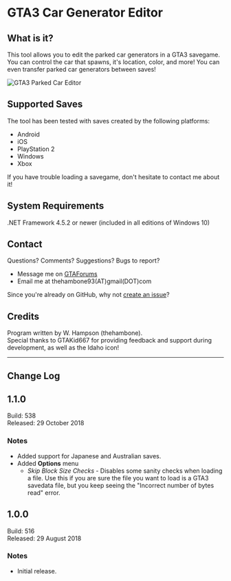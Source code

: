 GTA3 Car Generator Editor
=========================

What is it?
-----------
This tool allows you to edit the parked car generators in a GTA3 savegame. You
can control the car that spawns, it's location, color, and more! You can even
transfer parked car generators between saves!

![GTA3 Parked Car Editor](https://i.imgur.com/MlSfWvE.png)

Supported Saves
---------------
The tool has been tested with saves created by the following platforms:
  * Android
  * iOS
  * PlayStation 2
  * Windows
  * Xbox

If you have trouble loading a savegame, don't hesitate to contact me about it!


System Requirements
-------------------
.NET Framework 4.5.2 or newer (included in all editions of Windows 10)


Contact
-------
Questions? Comments? Suggestions? Bugs to report?  
  * Message me on [GTAForums](https://gtaforums.com/messenger/compose/?to=907241)
  * Email me at thehambone93(AT)gmail(DOT)com

Since you're already on GitHub, why not
[create an issue](https://github.com/whampson/gta3-cargen-editor/issues)?


Credits
-------
Program written by W. Hampson (thehambone).  
Special thanks to GTAKid667 for providing feedback and support during
development, as well as the Idaho icon!

-------------------------------------------------------------------------------

Change Log
----------

## 1.1.0
   Build: 538  
Released: 29 October 2018

### Notes
  * Added support for Japanese and Australian saves.
  * Added **Options** menu
      - *Skip Block Size Checks* - Disables some sanity checks when loading a file. Use this if you are sure the file you want to load is a GTA3 savedata file, but you keep seeing the "Incorrect number of bytes read" error.
## 1.0.0
   Build: 516  
Released: 29 August 2018

### Notes
  * Initial release.
